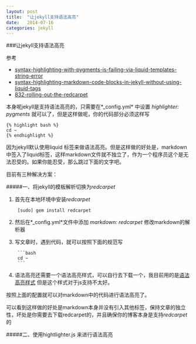 ```yaml
---
layout: post
title:  "让jekyll支持语法高亮"
date:   2014-07-16
categories: jekyll
---
```

###让jekyll支持语法高亮

参考

* [syntax-highlighting-with-pygments-is-failing-via-liquid-templates-string-error](http://stackoverflow.com/questions/7801197/syntax-highlighting-with-pygments-is-failing-via-liquid-templates-string-error)
* [syntax-highlighting-markdown-code-blocks-in-jekyll-without-using-liquid-tags](http://stackoverflow.com/questions/8648390/syntax-highlighting-markdown-code-blocks-in-jekyll-without-using-liquid-tags)
* [832-rolling-out-the-redcarpet](https://github.com/blog/832-rolling-out-the-redcarpet)

本身呢jekyll是支持语法高亮的，只需要在*_config.yml* 中设置 *highlighter: pygments* 就可以了，但是这样做呢，你的代码部分必须这样写

	{% highlight bash %}
	cd ~
	{% endhighlight %}

因为jekyll默认使用liquid 标签来做语法高亮。但是这样做的好处是，markdown中签入了liquid标签，这样markdown文件就不独立了，作为一个程序员这个是无法忍受的。如果你能忍受，那么跳过下面的文字吧。

目前有三种解决方案：

#####一、将jekyll的模板解析切换为*redcarpet* 

1. 首先在本地环境中安装*redcarpet*
	
		[sudo] gem install redcarpet
		
2. 然后在*_config.yml*文件中添加 *markdown\: redcarpet* 修改markdown的解析器
3. 写文章时，遇到代码，就可以按照下面的规范写

		```bash
		cd ~
		```
4. 语法高亮还需要一个语法高亮样式，可以自行去下载一个，我目前用的是[语法高亮样式](https://raw.githubusercontent.com/mojombo/tpw/master/css/syntax.css) 但是这个样式对于js支持不太好。

按照上面的配置就可以对markdown中的代码进行语法高亮了。
		
可以看到这样做的好处是markdown本身并没有引入其他标签，保持文章的独立性，坏处是你需要去下载redcarpet的，并且确保你的博客本身是支持*redcarpet*的


#####二、使用hightlighter.js 来进行语法高亮